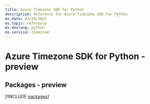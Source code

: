 ```yaml
---
title: Azure Timezone SDK for Python
description: Reference for Azure Timezone SDK for Python
ms.date: 03/25/2025
ms.topic: reference
ms.devlang: python
ms.service: timezone
---
```

# Azure Timezone SDK for Python - preview
## Packages - preview
[!INCLUDE [packages](timezone-index.md)]